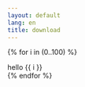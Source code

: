 ```yaml
---
layout: default
lang: en
title: download
---
```

{% for i in (0..100) %}
  <div>hello {{ i }}</div>
{% endfor %}
